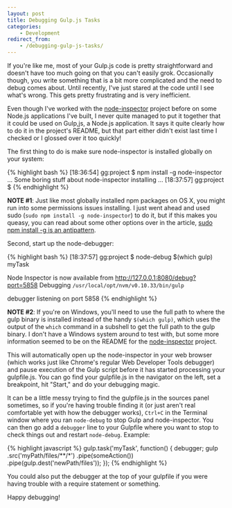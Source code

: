 ```yaml
---
layout: post
title: Debugging Gulp.js Tasks
categories:
    - Development
redirect_from:
    - /debugging-gulp-js-tasks/
---
```


If you're like me, most of your Gulp.js code is pretty straightforward and doesn't have too much going on that you can't easily grok. Occasionally though, you write something that is a bit more complicated and the need to debug comes about. Until recently, I've just stared at the code until I see what's wrong. This gets pretty frustrating and is very inefficient.

Even though I've worked with the [node-inspector](https://github.com/node-inspector/node-inspector) project before on some Node.js applications I've built, I never quite managed to put it together that it could be used on Gulp,js, a Node.js application. It says it quite clearly how to do it in the project's README, but that part either didn't exist last time I checked or I glossed over it too quickly!

The first thing to do is make sure node-inspector is installed globally on your system:

{% highlight bash %}
[18:36:54] gg:project $ npm install -g node-inspector
... Some boring stuff about node-inspector installing ...
[18:37:57] gg:project $
{% endhighlight %}

**NOTE #1**: Just like most globally installed npm packages on OS X, you might run into some permissions issues installing. I just went ahead and used sudo (`sudo npm install -g node-inspector`) to do it, but if this makes you queasy, you can read about some other options over in the article, [sudo npm install -g is an antipattern](https://jesse.sh/sudo-npm-install/).

Second, start up the node-debugger:

{% highlight bash %}
[18:37:57] gg:project $ node-debug $(which gulp) myTask

Node Inspector is now available from http://127.0.0.1:8080/debug?port=5858
Debugging `/usr/local/opt/nvm/v0.10.33/bin/gulp`

debugger listening on port 5858
{% endhighlight %}

**NOTE #2**: If you're on Windows, you'll need to use the full path to where the gulp binary is installed instead of the handy `$(which gulp)`, which uses the output of the `which` command in a subshell to get the full path to the gulp binary. I don't have a Windows system around to test with, but some more information seemed to be on the README for the [node-inspector](https://github.com/node-inspector/node-inspector) project.

This will automatically open up the node-inspector in your web browser (which works just like Chrome's regular Web Developer Tools debugger) and pause execution of the Gulp script before it has started processing your gulpfile.js. You can go find your gulpfile.js in the navigator on the left, set a breakpoint, hit "Start," and do your debugging magic.

It can be a little messy trying to find the gulpfile.js in the sources panel sometimes, so if you're having trouble finding it (or just aren't real comfortable yet with how the debugger works), `Ctrl+C` in the Terminal window where you ran `node-debug` to stop Gulp and node-inspector. You can then go add a `debugger` line to your Gulpfile where you want to stop to check things out and restart `node-debug`. Example:

{% highlight javascript %}
gulp.task('myTask', function() {
  debugger;
  gulp
    .src('myPath/files/**/*')
    .pipe(someAction())
    .pipe(gulp.dest('newPath/files'));
});
{% endhighlight %}

You could also put the debugger at the top of your gulpfile if you were having trouble with a require statement or something.

Happy debugging!
